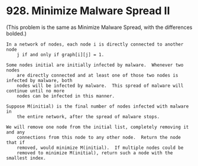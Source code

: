 # 928. Minimize Malware Spread II

(This problem is the same as Minimize Malware Spread, with the differences bolded.)
    

    In a network of nodes, each node i is directly connected to another node
        j if and only if graph[i][j] = 1.

    Some nodes initial are initially infected by malware.  Whenever two nodes
        are directly connected and at least one of those two nodes is infected by malware, both
        nodes will be infected by malware.  This spread of malware will continue until no more
        nodes can be infected in this manner.

    Suppose M(initial) is the final number of nodes infected with malware in
        the entire network, after the spread of malware stops.

    We will remove one node from the initial list, completely removing it and any
        connections from this node to any other node.  Return the node that if
        removed, would minimize M(initial).  If multiple nodes could be
        removed to minimize M(initial), return such a node with the smallest index.